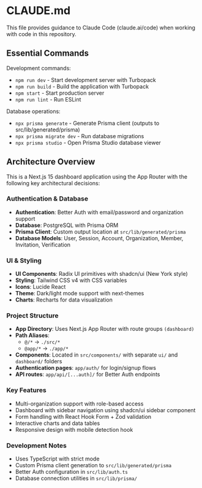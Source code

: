 # CLAUDE.md

This file provides guidance to Claude Code (claude.ai/code) when working with code in this repository.

## Essential Commands

Development commands:
- `npm run dev` - Start development server with Turbopack
- `npm run build` - Build the application with Turbopack
- `npm start` - Start production server
- `npm run lint` - Run ESLint

Database operations:
- `npx prisma generate` - Generate Prisma client (outputs to src/lib/generated/prisma)
- `npx prisma migrate dev` - Run database migrations
- `npx prisma studio` - Open Prisma Studio database viewer

## Architecture Overview

This is a Next.js 15 dashboard application using the App Router with the following key architectural decisions:

### Authentication & Database
- **Authentication**: Better Auth with email/password and organization support
- **Database**: PostgreSQL with Prisma ORM
- **Prisma Client**: Custom output location at `src/lib/generated/prisma`
- **Database Models**: User, Session, Account, Organization, Member, Invitation, Verification

### UI & Styling  
- **UI Components**: Radix UI primitives with shadcn/ui (New York style)
- **Styling**: Tailwind CSS v4 with CSS variables
- **Icons**: Lucide React
- **Theme**: Dark/light mode support with next-themes
- **Charts**: Recharts for data visualization

### Project Structure
- **App Directory**: Uses Next.js App Router with route groups `(dashboard)`
- **Path Aliases**: 
  - `@/*` → `./src/*`
  - `@app/*` → `./app/*`
- **Components**: Located in `src/components/` with separate `ui/` and `dashboard/` folders
- **Authentication pages**: `app/auth/` for login/signup flows
- **API routes**: `app/api/[...auth]/` for Better Auth endpoints

### Key Features
- Multi-organization support with role-based access
- Dashboard with sidebar navigation using shadcn/ui sidebar component
- Form handling with React Hook Form + Zod validation
- Interactive charts and data tables
- Responsive design with mobile detection hook

### Development Notes
- Uses TypeScript with strict mode
- Custom Prisma client generation to `src/lib/generated/prisma`
- Better Auth configuration in `src/lib/auth.ts`
- Database connection utilities in `src/lib/prisma/`
